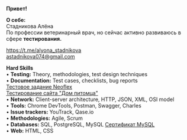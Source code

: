 **Привет!**

**О себе:**  
Стадникова Алёна  
По профессии ветеринарный врач, но сейчас активно развиваюсь в сфере **тестирования.**   

https://t.me/alyona_stadnikova  
astadnikova074@gmail.com

**Hard Skills**  
• **Testing:** Theory, methodologies, test design techniques  
• **Documentation:** Test cases, checklists, bug reports    
[Тестовое задание Neoflex](https://docs.google.com/document/d/1cjf0Bus2lTOGiLYFhQyuqBeDQ0EglboU8vKs4hEykcY/edit?usp=sharing)   
[Тестирование сайта "Дом питомца"](https://drive.google.com/file/d/1nH15-aM5YopAM1teVdbW5XPaTEuEUkHj/view?usp=drive_link)     
• **Network:** Client-server architecture, HTTP, JSON, XML, OSI model  
• **Tools:** Chrome DevTools, Postman, Swagger, Charles  
• **Issue trackers:** YouTrack, Qase.io  
• **Methodologies:** Agile, Scrum  
• **Databases:** SQL, PostgreSQL, MySQL [Сертификат MySQL](https://drive.google.com/file/d/126GSz-NtdOFpT-a7fKFKU5xms8HxN1gQ/view?usp=sharing)  
• **Web:** HTML, CSS  

<!---
AlyonaS-QA/AlyonaS-QA is a ✨ special ✨ repository because its `README.md` (this file) appears on your GitHub profile.
You can click the Preview link to take a look at your changes.
--->

